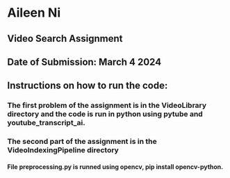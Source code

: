 # Aileen Ni
## Video Search Assignment
## Date of Submission: March 4 2024
## Instructions on how to run the code: 
### The first problem of the assignment is in the VideoLibrary directory and the code is run in python using pytube and youtube_transcript_ai.
### The second part of the assignment is in the VideoIndexingPipeline directory
#### File preprocessing.py is runned using opencv, pip install opencv-python.

